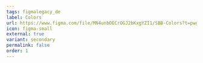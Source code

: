 ```yaml
---
tags: figmalegacy_de
label: Colors
url: https://www.figma.com/file/MN4unbOECrOGJ2bKxgYZI1/SBB-Colors?t=pwg42Xg69vCDcyng-1
icon: figma-small
external: true
variant: secondary
permalink: false
order: 1
---
```




